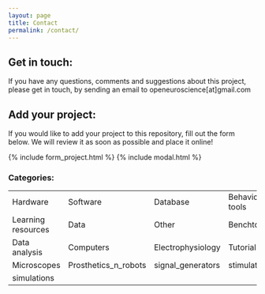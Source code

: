 ```yaml
---
layout: page
title: Contact
permalink: /contact/
---
```


## Get in touch:

If you have any questions, comments and suggestions about this project, please get in touch, by sending an email to openeuroscience[at]gmail.com


    

## Add your project:

If you would like to add your project to this repository, fill out the form below. We will review it as soon as possible and place it online!

{% include form_project.html %}
{% include modal.html %}

### Categories:

|||||
|--|--|--|--|
|Hardware |Software |Database|Behaviour tools|
|Learning resources|Data|Other|Benchtop|
|Data analysis|Computers|Electrophysiology|Tutorials|
|Microscopes|Prosthetics_n_robots|signal_generators|stimulators|
|simulations||||
